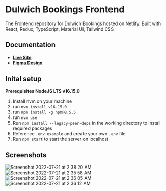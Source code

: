 # Dulwich Bookings Frontend
The Frontend repository for Dulwich Bookings hosted on Netlify. Built with React, Redux, TypeScript, Material UI, Tailwind CSS

## Documentation
* [**Live Site**](https://dulwich-bookings.netlify.app/)
* [**Figma Design**](https://www.figma.com/file/lRvJbetOcTOr0CAhfuB5RS/Dulwich-Bookings?node-id=0%3A1)

## Inital setup
**Prerequisites NodeJS LTS v16.15.0**

1. Install nvm on your machine
2. run `nvm install v16.15.0`
3. run `npm install -g npm@8.5.5`
4. run `nvm use`
5. Run `npm install --legacy-peer-deps` in the working directory to install required packages
6. Reference `.env.example` and create your own `.env` file
7. Run `npm start` to start the server on localhost

## Screenshots
![Screenshot 2022-07-21 at 2 38 20 AM](https://user-images.githubusercontent.com/29945147/180057847-7ec869d0-fced-4676-a6bd-9b0cccbf8d0d.png)
![Screenshot 2022-07-21 at 2 35 58 AM](https://user-images.githubusercontent.com/29945147/180057202-bef35e10-1339-44ae-a94f-938a80f842b0.png)
![Screenshot 2022-07-21 at 2 36 05 AM](https://user-images.githubusercontent.com/29945147/180057232-91604cf8-049d-4999-b040-b604aec5f5be.png)
![Screenshot 2022-07-21 at 2 36 12 AM](https://user-images.githubusercontent.com/29945147/180057255-0148bcb4-1d44-4199-a4fe-affdd2450bf0.png)

